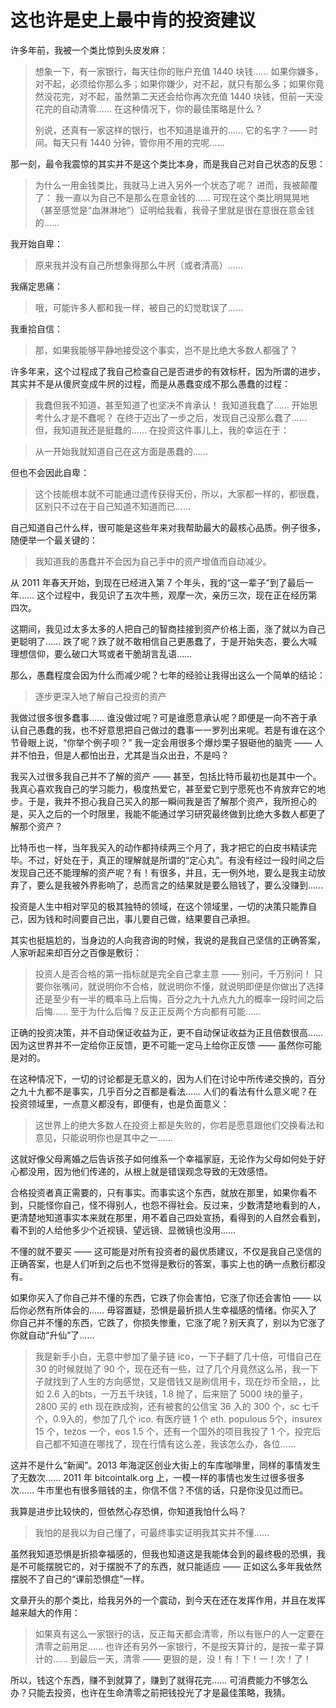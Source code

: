 # 这也许是史上最中肯的投资建议

许多年前，我被一个类比惊到头皮发麻：

> 想象一下，有一家银行，每天往你的账户充值 1440 块钱……  如果你嫌多，对不起，必须给你那么多；如果你嫌少，对不起，就只有那么多；如果你竟然没花完，对不起，虽然第二天还会给你再次充值  1440 块钱，但前一天没花完的自动清零…… 在这种情况下，你的最佳策略是什么？
> 
> 别说，还真有一家这样的银行，也不知道是谁开的…… 它的名字？—— 时间。每天只有 1440 分钟，管你用不用的完呢……

那一刻，最令我震惊的其实并不是这个类比本身，而是我自己对自己状态的反思：
> 为什么一用金钱类比，我就马上进入另外一个状态了呢？
进而，我被颠覆了：
> 我一直以为自己不是那么在意金钱的……
> 可现在这个类比明晃晃地（甚至感觉是“血淋淋地”）证明给我看，我骨子里就是很在意很在意金钱的……

我开始自卑：

> 原来我并没有自己所想象得那么牛屄（或者清高）……

我痛定思痛：

> 哦，可能许多人都和我一样，被自己的幻觉耽误了……

我重拾自信：

>那，如果我能够平静地接受这个事实，岂不是比绝大多数人都强了？

许多年来，这个过程成了我自己检查自己是否进步的有效标杆，因为所谓的进步，其实并不是从傻屄变成牛屄的过程，而是从愚蠢变成不那么愚蠢的过程：

> 我蠢但我不知道，甚至知道了也坚决不肯承认！
我知道我蠢了…… 开始思考什么才是不蠢呢？
在终于迈出了一步之后，发现自己没那么蠢了……
但，我知道我还是挺蠢的……
在投资这件事儿上，我的幸运在于：

> 从一开始我就知道自己在这方面是愚蠢的……

但也不会因此自卑：

> 这个技能根本就不可能通过遗传获得天份，所以，大家都一样的，都很蠢，区别只不过在于自己知道不知道而已……

自己知道自己什么样，很可能是这些年来对我帮助最大的最核心品质。例子很多，随便举一个最关键的：

> 我知道我的愚蠢并不会因为自己手中的资产增值而自动减少。

从 2011 年春天开始，到现在已经进入第 7 个年头，我的“这一辈子”到了最后一年…… 这个过程中，我见识了五次牛熊，观摩一次，亲历三次，现在正在经历第四次。

这期间，我见过太多太多的人把自己的智商挂接到资产价格上面，涨了就以为自己更聪明了…… 跌了呢？跌了就不敢相信自己更愚蠢了，于是开始失态，要么大喊理想信仰，要么破口大骂或者干脆胡言乱语……

那么，愚蠢程度会因为什么而减少呢？七年的经验让我得出这么一个简单的结论：

> 逐步更深入地了解自己投资的资产

我做过很多很多蠢事…… 谁没做过呢？可是谁愿意承认呢？即便是一向不吝于承认自己愚蠢的我，也不好意思把自己做过的蠢事一一罗列出来呢。若是有谁在这个节骨眼上说，“你举个例子呗？” 我一定会用很多个爆炒栗子狠砸他的脑壳 —— 人并不怕丑，但是人都怕出丑，尤其是当众出丑，不是吗？

我买入过很多我自己并不了解的资产 —— 甚至，包括比特币最初也是其中一个。我真心喜欢我自己的学习能力，极度热爱它，甚至爱它到宁愿死也不肯放弃它的地步。于是，我并不担心我自己买入的那一瞬间我是否了解那个资产，我所担心的是，买入之后的一个时限里，我能不能通过学习研究最终做到比绝大多数人都更了解那个资产？

比特币也一样，当年我买入的动作都持续两三个月了，我才把它的白皮书精读完毕。不过，好处在于，真正的理解就是所谓的“定心丸”。有没有经过一段时间之后发现自己还不能理解的资产呢？有！有很多，并且，无一例外地，要么是我主动放弃了，要么是我被外界影响了，总而言之的结果就是要么赔钱了，要么没赚到……

投资是人生中相对罕见的极其独特的领域，在这个领域里，一切的决策只能靠自己，因为钱和时间要自己出，事儿要自己做，结果要自己承担。

其实也挺尴尬的，当身边的人向我咨询的时候，我说的是我自己坚信的正确答案，人家听起来却百分之百像是敷衍：

> 投资人是否合格的第一指标就是完全自己拿主意 —— 别问，千万别问！ 只要你张嘴问，就说明你不合格，就说明你不懂，就说明即便是你做出了选择还是至少有一半的概率马上后悔，百分之九十九点九九的概率一段时间之后后悔…… 至于为什么后悔？反正正反两个方向都有可能……

正确的投资决策，并不自动保证收益为正，更不自动保证收益为正且倍数很高…… 因为这世界并不一定给你正反馈，更不可能一定马上给你正反馈 —— 虽然你可能是对的。

在这种情况下，一切的讨论都是无意义的，因为人们在讨论中所传递交换的，百分之九十九都不是事实，几乎百分之百都是看法…… 人们的看法有什么意义呢？在投资领域里，一点意义都没有，即便有，也是负面意义：

> 这世界上的绝大多数人在投资上都是失败的，你若是愿意跟他们交换看法和意见，只能说明你也是其中之一……

这就好像父母离婚之后告诉孩子如何维系一个幸福家庭，无论作为父母如何处于好心都没用，因为他们传递的，从根上就是错误观念导致的无效感悟。

合格投资者真正需要的，只有事实。而事实这个东西，就放在那里，如果你看不到，只能怪你自己，怪不得别人，也怨不得社会。反过来，少数清楚地看到的人，更清楚地知道事实本来就在那里，用不着自己四处宣扬，看得到的人自然会看到，看不到的人给他多少个近视镜、望远镜、显微镜也没用……

不懂的就不要买 —— 这可能是对所有投资者的最优质建议，不仅是我自己坚信的正确答案，也是人们听到之后也不觉得是敷衍的答案，事实上也的确一点敷衍都没有。

如果你买入了你自己并不懂的东西，它跌了你会害怕，它涨了你还会害怕 —— 以后你必然有所体会的…… 毋容置疑，恐惧是最折损人生幸福感的情绪。你买入了你自己并不懂的东西，它跌了，你损失惨重，它涨了呢？别天真了，别以为它涨了你就自动“升仙”了……

> 我是新手小白，无意中参加了量子链 ico，一下子翻了几十倍，可惜自己在 30 的时候就抛了 90 个，现在还有一些，过了几个月竟然这么吊，我一下子就找到了人生的方向感觉，又是借钱又是刷信用卡，现在炒币全赔，，比如 2.6 入的bts，一万五千块钱，1.8 抛了，后来赔了 5000 块的量子，2800 买的 eth 现在跌成狗，还有被套的公信宝 36 入的 300 个，sc 七千个，0.9入的，参加了几个 ico. 有医疗链 1 个 eth. populous 5个，insurex 15 个，tezos 一个，eos 1.5 个，还有一个国外的项目我投了 1 个，投完后自己都不知道在哪找了，现在行情有这么差，我该怎么办，各位……

这并不是什么“新闻”。2013 年海淀区创业大街上的车库咖啡里，同样的事情发生了无数次…… 2011 年 bitcointalk.org 上，一模一样的事情也发生过很多很多次…… 牛市里也有很多赔钱的主，你信不信？不信的话，只是你没见过而已。

我算是进步比较快的，但依然心存恐惧，你知道我怕什么吗？

> 我怕的是我以为自己懂了，可最终事实证明我其实并不懂……

虽然我知道恐惧是折损幸福感的，但我也知道这是我能体会到的最终极的恐惧，我是不可能摆脱它的，对于摆脱不了的东西，就只能适应 —— 正如这么多年我依然摆脱不了自己的“课前恐惧症”一样。

文章开头的那个类比，给我另外的一个震动，到今天在还在发挥作用，并且在发挥越来越大的作用：

> 如果真有这么一家银行的话，反正每天都会清零，所以有账户的人一定要在清零之前用足…… 也许还有另外一家银行，不是按天算计的，是按一辈子算计的…… 到最后一天，清零 —— 更狠的是，没！有！下！一！次！了！

所以，钱这个东西，赚不到就算了，赚到了就得花完…… 可消费能力不够怎么办？只能去投资，也许在生命清零之前把钱投光了才是最佳策略，我猜。